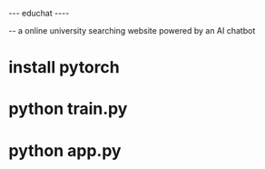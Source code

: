 ---  educhat  ----

-- a online university searching website powered by an AI chatbot

# install pytorch

# python train.py

# python app.py

